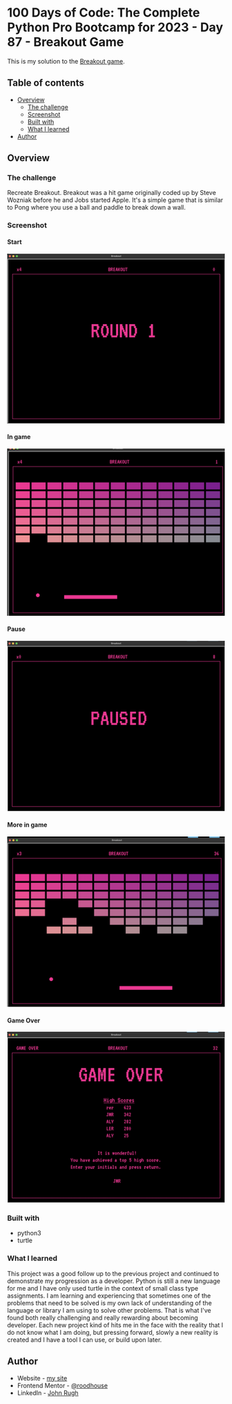 # 100 Days of Code: The Complete Python Pro Bootcamp for 2023 - Day 87 - Breakout Game

This is my solution to the [Breakout game](https://www.udemy.com/course/100-days-of-code/).

## Table of contents

- [Overview](#overview)
  - [The challenge](#the-challenge)
  - [Screenshot](#screenshot)
  - [Built with](#built-with)
  - [What I learned](#what-i-learned)
- [Author](#author)

## Overview

### The challenge

Recreate Breakout. Breakout was a hit game originally coded up by Steve Wozniak before he and Jobs started Apple. It's a simple game that is similar to Pong where you use a ball and paddle to break down a wall.

### Screenshot

#### Start
![](./screenshots/start.png)

#### In game
![](./screenshots/in_game.png)

#### Pause
![](./screenshots/paused.png)

#### More in game
![](./screenshots/in_game_two.png)

#### Game Over
![](./screenshots/game_over.png)

### Built with

- python3
- turtle

### What I learned

This project was a good follow up to the previous project and continued to demonstrate my progression as a developer. Python is still a new language for me and I have only used turtle in the context of small class type assignments. I am learning and experiencing that sometimes one of the problems that need to be solved is my own lack of understanding of the language or library I am using to solve other problems. That is what I've found both really challenging and really rewarding about becoming developer. Each new project kind of hits me in the face with the reality that I do not know what I am doing, but pressing forward, slowly a new reality is created and I have a tool I can use, or build upon later.

## Author

- Website - [my site](https://rugh.us)
- Frontend Mentor - [@roodhouse](https://www.frontendmentor.io/profile/roodhouse)
- LinkedIn - [John Rugh](https://www.linkedin.com/in/john-m-rugh/)
